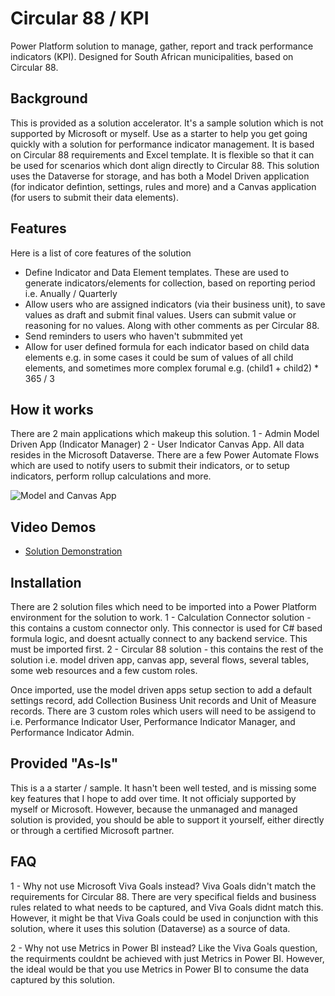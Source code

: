 # Circular 88 / KPI
Power Platform solution to manage, gather, report and track performance indicators (KPI). Designed for South African municipalities, based on Circular 88.

## Background
This is provided as a solution accelerator. It's a sample solution which is not supported by Microsoft or myself. Use as a starter to help you get going quickly with a solution for performance indicator management. It is based on Circular 88 requirements and Excel template. It is flexible so that it can be used for scenarios which dont align directly to Circular 88. This solution uses the Dataverse for storage, and has both a Model Driven application (for indicator defintion, settings, rules and more) and a Canvas application (for users to submit their data elements). 

## Features
Here is a list of core features of the solution

- Define Indicator and Data Element templates. These are used to generate indicators/elements for collection, based on reporting period i.e. Anually / Quarterly
- Allow users who are assigned indicators (via their business unit), to save values as draft and submit final values. Users can submit value or reasoning for no values. Along with other comments as per Circular 88.
- Send reminders to users who haven't submmited yet
- Allow for user defined formula for each indicator based on child data elements e.g. in some cases it could be sum of values of all child elements, and sometimes more complex forumal e.g. (child1 + child2) * 365 / 3

## How it works
There are 2 main applications which makeup this solution. 1 - Admin Model Driven App (Indicator Manager) 2 - User Indicator Canvas App. All data resides in the Microsoft Dataverse. There are a few Power Automate Flows which are used to notify users to submit their indicators, or to setup indicators, perform rollup calculations and more.

![Model and Canvas App](https://github.com/m-odonovan/Circular88-KPI/blob/main/images/Circular88GIF.gif?raw=true "Model and Canvas App")

## Video Demos

- [Solution Demonstration](https://youtu.be/7LnTThswnD8)

## Installation
There are 2 solution files which need to be imported into a Power Platform environment for the solution to work.
1 - Calculation Connector solution - this contains a custom connector only. This connector is used for C# based formula logic, and doesnt actually connect to any backend service. This must be imported first.
2 - Circular 88 solution - this contains the rest of the solution i.e. model driven app, canvas app, several flows, several tables, some web resources and a few custom roles.

Once imported, use the model driven apps setup section to add a default settings record, add Collection Business Unit records and Unit of Measure records. There are 3 custom roles which users will need to be assigend to i.e. Performance Indicator User, Performance Indicator Manager, and Performance Indicator Admin.

## Provided "As-Is"
This is a a starter / sample. It hasn't been well tested, and is missing some key features that I hope to add over time. It not officialy supported by myself or Microsoft. However, because the unmanaged and managed solution is provided, you should be able to support it yourself, either directly or through a certified Microsoft partner.

## FAQ
1 - Why not use Microsoft Viva Goals instead?
Viva Goals didn't match the requirements for Circular 88. There are very specifical fields and business rules related to what needs to be captured, and Viva Goals didnt match this. However, it might be that Viva Goals could be used in conjunction with this solution, where it uses this solution (Dataverse) as a source of data.

2 - Why not use Metrics in Power BI instead?
Like the Viva Goals question, the requirments couldnt be achieved with just Metrics in Power BI. However, the ideal would be that you use Metrics in Power BI to consume the data captured by this solution.


